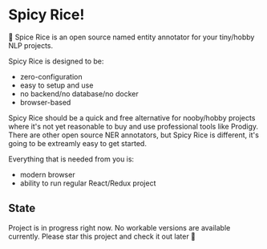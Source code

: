 # Spicy Rice!

🍚 Spice Rice is an open source named entity annotator for your tiny/hobby NLP projects.

Spicy Rice is designed to be:

- zero-configuration
- easy to setup and use
- no backend/no database/no docker
- browser-based

Spicy Rice should be a quick and free alternative for nooby/hobby projects where it's not yet reasonable to buy and use professional tools like Prodigy.
There are other open source NER annotators, but Spicy Rice is different, it's going to be extreamly easy to get started. 

Everything that is needed from you is:

- modern browser
- ability to run regular React/Redux project

## State

Project is in progress right now. No workable versions are available currently.
Please star this project and check it out later 🙌
